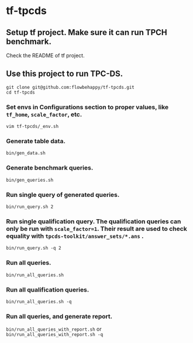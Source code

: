 tf-tpcds
===

## Setup tf project. Make sure it can run TPCH benchmark.

Check the README of tf project.

## Use this project to run TPC-DS.

```
git clone git@github.com:flowbehappy/tf-tpcds.git
cd tf-tpcds
```

### Set envs in Configurations section to proper values, like `tf_home`, `scale_factor`, etc.

`vim tf-tpcds/_env.sh`

### Generate table data.

`bin/gen_data.sh`

### Generate benchmark queries.

`bin/gen_queries.sh`

### Run single query of generated queries.

`bin/run_query.sh 2`

### Run single qualification query. The qualification queries can only be run with `scale_factor=1`. Their result are used to check equality with `tpcds-toolkit/answer_sets/*.ans` .

`bin/run_query.sh -q 2`

### Run all queries.

`bin/run_all_queries.sh`

### Run all qualification queries.

`bin/run_all_queries.sh -q`

### Run all queries, and generate report.

`bin/run_all_queries_with_report.sh` or `bin/run_all_queries_with_report.sh -q`